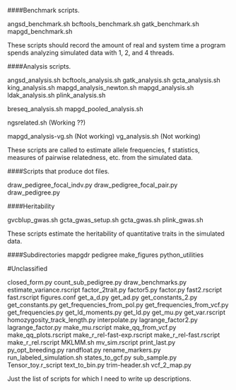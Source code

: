 ####Benchmark scripts.

angsd\_benchmark.sh
bcftools\_benchmark.sh
gatk\_benchmark.sh
mapgd\_benchmark.sh
	
These scripts should record the amount of real and system time a program spends analyzing simulated data with 1, 2, and 4 threads.

####Analysis scripts.

angsd\_analysis.sh
bcftools\_analysis.sh
gatk\_analysis.sh
gcta\_analysis.sh
king\_analysis.sh
mapgd\_analysis\_newton.sh
mapgd\_analysis.sh
ldak\_analysis.sh
plink\_analysis.sh

breseq\_analysis.sh
mapgd\_pooled\_analysis.sh

ngsrelated.sh (Working ??)

mapgd\_analysis-vg.sh (Not working)
vg\_analysis.sh (Not working)

These scripts are called to estimate allele frequencies, f statistics, measures of pairwise relatedness, etc. from the simulated data.

####Scripts that produce dot files.

draw\_pedigree\_focal\_indv.py
draw\_pedigree\_focal\_pair.py
draw\_pedigree.py

####Heritability

gvcblup\_gwas.sh
gcta\_gwas\_setup.sh
gcta\_gwas.sh
plink\_gwas.sh

These scripts estimate the heritability of quantitative traits in the simulated data.

####Subdirectories
mapgdr
pedigree
make\_figures
python\_utilities


#Unclassified

closed\_form.py
count\_sub\_pedigree.py
draw\_benchmarks.py
estimate\_variance.rscript
factor\_2trait.py
factor5.py
factor.py
fast2.rscript
fast.rscript
figures.conf
get\_a\_d.py
get\_ad.py
get\_constants\_2.py
get\_constants.py
get\_frequencies\_from\_pol.py
get\_frequencies\_from\_vcf.py
get\_frequencies.py
get\_ld\_moments.py
get\_ld.py
get\_mu.py
get\_var.rscript
homozygosity\_track\_length.py
interpolate.py
lagrange\_factor2.py
lagrange\_factor.py
make\_mu.rscript
make\_qq\_from\_vcf.py
make\_qq\_plots.rscript
make\_r\_rel-fast-exp.rscript
make\_r\_rel-fast.rscript
make\_r\_rel.rscript
MKLMM.sh
mv\_sim.rscript
print\_last.py
py\_opt\_breeding.py
randfloat.py
rename\_markers.py
run\_labeled\_simulation.sh
states\_to\_gcf.py
sub\_sample.py
Tensor\_toy.r\_script
text\_to\_bin.py
trim-header.sh
vcf\_2\_map.py

Just the list of scripts for which I need to write up descriptions.
